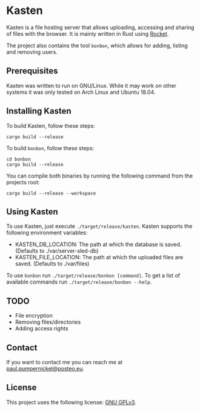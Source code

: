# Kasten

Kasten is a file hosting server that allows uploading, accessing and sharing of files with the browser. It is mainly written in Rust using [Rocket](rocket.rs).

The project also contains the tool `bonbon`, which allows for adding, listing and removing users.

## Prerequisites

Kasten was written to run on GNU/Linux. While it may work on other systems it was only tested on Arch Linux and Ubuntu 18.04.

## Installing Kasten

To build Kasten, follow these steps:

```
cargo build --release
```

To build `bonbon`, follow these steps:

```
cd bonbon
cargo build --release
```

You can compile both binaries by running the following command from the projects root:

```
cargo build --release --workspace
```

## Using Kasten

To use Kasten, just execute `./target/release/kasten`.
Kasten supports the following environment variables:
- KASTEN_DB_LOCATION: The path at which the database is saved. (Defaults to ./var/server-sled-db)
- KASTEN_FILE_LOCATION: The path at which the uploaded files are saved. (Defaults to ./var/files)


To use `bonbon` run `./target/release/bonbon [command]`. To get a list of available commands run `./target/release/bonbon --help`.

## TODO
- File encryption
- Removing files/directories
- Adding access rights


## Contact

If you want to contact me you can reach me at paul.pumpernickel@posteo.eu.

## License

This project uses the following license: [GNU GPLv3](www.gnu.org/licenses/gpl-3.0.html).
